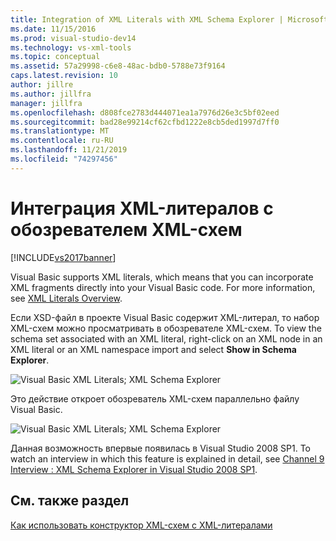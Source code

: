 ```yaml
---
title: Integration of XML Literals with XML Schema Explorer | Microsoft Docs
ms.date: 11/15/2016
ms.prod: visual-studio-dev14
ms.technology: vs-xml-tools
ms.topic: conceptual
ms.assetid: 57a29998-c6e8-48ac-bdb0-5788e73f9164
caps.latest.revision: 10
author: jillre
ms.author: jillfra
manager: jillfra
ms.openlocfilehash: d808fce2783d444071ea1a7976d26e3c5bf02eed
ms.sourcegitcommit: bad28e99214cf62cfbd1222e8cb5ded1997d7ff0
ms.translationtype: MT
ms.contentlocale: ru-RU
ms.lasthandoff: 11/21/2019
ms.locfileid: "74297456"
---
```

# <a name="integration-of-xml-literals-with-xml-schema-explorer"></a>Интеграция XML-литералов с обозревателем XML-схем
[!INCLUDE[vs2017banner](../includes/vs2017banner.md)]

Visual Basic supports XML literals, which means that you can incorporate XML fragments directly into your Visual Basic code. For more information, see [XML Literals Overview](https://go.microsoft.com/fwlink/?LinkId=140325).

 Если XSD-файл в проекте Visual Basic содержит XML-литерал, то набор XML-схем можно просматривать в обозревателе XML-схем. To view the schema set associated with an XML literal, right-click on an XML node in an XML literal or an XML namespace import and select **Show in Schema Explorer**.

 ![Visual Basic XML Literals; XML Schema Explorer](../xml-tools/media/vbxmlliteralswithxmlschemaexplorer1.gif "VBXMLLiteralsWithXMLSchemaExplorer1")

 Это действие откроет обозреватель XML-схем параллельно файлу Visual Basic.

 ![Visual Basic XML Literals; XML Schema Explorer](../xml-tools/media/vbxmlliteralswithxmlschemaexplorer2.gif "VBXMLLiteralsWithXMLSchemaExplorer2")

 Данная возможность впервые появилась в Visual Studio 2008 SP1. To watch an interview in which this feature is explained in detail, see [Channel 9 Interview : XML Schema Explorer in Visual Studio 2008 SP1](https://channel9.msdn.com/Blogs/funkyonex/XML-Schema-Explorer-in-Visual-Studio-2008-SP1).

## <a name="see-also"></a>См. также раздел
 [Как использовать конструктор XML-схем с XML-литералами](../xml-tools/how-to-use-the-xml-schema-designer-with-xml-literals.md)
